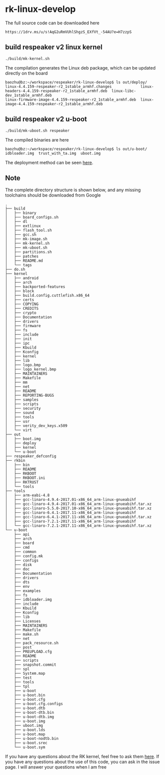 # rk-linux-develop
The full source code can be downloaded here
```
https://1drv.ms/u/s!AqG2uRmVUhlShgzS_EXfVt_-54AU?e=H7zzpS 
```
## build respeaker v2 linux kernel
```
./build/mk-kernel.sh
```
The compilation generates the Linux deb package, which can be updated directly on the board
```
baozhu@bz:~/workspace/respeaker/rk-linux-develop$ ls out/deploy/
linux-4.4.159-respeaker-r2_1stable_armhf.changes             linux-headers-4.4.159-respeaker-r2_1stable_armhf.deb  linux-libc-dev_1stable_armhf.deb
linux-firmware-image-4.4.159-respeaker-r2_1stable_armhf.deb  linux-image-4.4.159-respeaker-r2_1stable_armhf.deb
```

## build respeaker v2 u-boot
```
./build/mk-uboot.sh respeaker
```
The compiled binaries are here
```
baozhu@bz:~/workspace/respeaker/rk-linux-develop$ ls out/u-boot/
idbloader.img  trust_with_ta.img  uboot.img
```
The deployment method can be seen [here](https://github.com/respeaker/image_builder/blob/master/tools/setup_respeaker_v2_image.sh#L214-L254).

## Note

The complete directory structure is shown below, and any missing toolchains should be downloaded from Google

```
.
├── build
│   ├── binary
│   ├── board_configs.sh
│   ├── dl
│   ├── extlinux
│   ├── flash_tool.sh
│   ├── gcc.sh
│   ├── mk-image.sh
│   ├── mk-kernel.sh
│   ├── mk-uboot.sh
│   ├── partitions.sh
│   ├── patches
│   ├── README.md
│   └── tags
├── do.sh
├── kernel
│   ├── android
│   ├── arch
│   ├── backported-features
│   ├── block
│   ├── build.config.cuttlefish.x86_64
│   ├── certs
│   ├── COPYING
│   ├── CREDITS
│   ├── crypto
│   ├── Documentation
│   ├── drivers
│   ├── firmware
│   ├── fs
│   ├── include
│   ├── init
│   ├── ipc
│   ├── Kbuild
│   ├── Kconfig
│   ├── kernel
│   ├── lib
│   ├── logo.bmp
│   ├── logo_kernel.bmp
│   ├── MAINTAINERS
│   ├── Makefile
│   ├── mm
│   ├── net
│   ├── README
│   ├── REPORTING-BUGS
│   ├── samples
│   ├── scripts
│   ├── security
│   ├── sound
│   ├── tools
│   ├── usr
│   ├── verity_dev_keys.x509
│   └── virt
├── out
│   ├── boot.img
│   ├── deploy
│   ├── kernel
│   └── u-boot
├── respeaker_defconfig
├── rkbin
│   ├── bin
│   ├── README
│   ├── RKBOOT
│   ├── RKBOOT.ini
│   ├── RKTRUST
│   └── tools
├── tools
│   ├── arm-eabi-4.8
│   ├── gcc-linaro-4.9.4-2017.01-x86_64_arm-linux-gnueabihf
│   ├── gcc-linaro-4.9.4-2017.01-x86_64_arm-linux-gnueabihf.tar.xz
│   ├── gcc-linaro-5.5.0-2017.10-x86_64_arm-linux-gnueabihf.tar.xz
│   ├── gcc-linaro-6.4.1-2017.11-x86_64_arm-linux-gnueabihf
│   ├── gcc-linaro-6.4.1-2017.11-x86_64_arm-linux-gnueabihf.tar.xz
│   ├── gcc-linaro-7.2.1-2017.11-x86_64_arm-linux-gnueabihf
│   └── gcc-linaro-7.2.1-2017.11-x86_64_arm-linux-gnueabihf.tar.xz
└── u-boot
    ├── api
    ├── arch
    ├── board
    ├── cmd
    ├── common
    ├── config.mk
    ├── configs
    ├── disk
    ├── doc
    ├── Documentation
    ├── drivers
    ├── dts
    ├── env
    ├── examples
    ├── fs
    ├── idbloader.img
    ├── include
    ├── Kbuild
    ├── Kconfig
    ├── lib
    ├── Licenses
    ├── MAINTAINERS
    ├── Makefile
    ├── make.sh
    ├── net
    ├── pack_resource.sh
    ├── post
    ├── PREUPLOAD.cfg
    ├── README
    ├── scripts
    ├── snapshot.commit
    ├── spl
    ├── System.map
    ├── test
    ├── tools
    ├── tpl
    ├── u-boot
    ├── u-boot.bin
    ├── u-boot.cfg
    ├── u-boot.cfg.configs
    ├── u-boot.dtb
    ├── u-boot-dtb.bin
    ├── u-boot-dtb.img
    ├── u-boot.img
    ├── uboot.img
    ├── u-boot.lds
    ├── u-boot.map
    ├── u-boot-nodtb.bin
    ├── u-boot.srec
    └── u-boot.sym

```

If you have any questions about the RK kernel, feel free to ask them [here](https://github.com/rockchip-linux/kernel/issues ). If you have any questions about the use of this code, you can ask in the issue page. I will answer your questions when I am free
